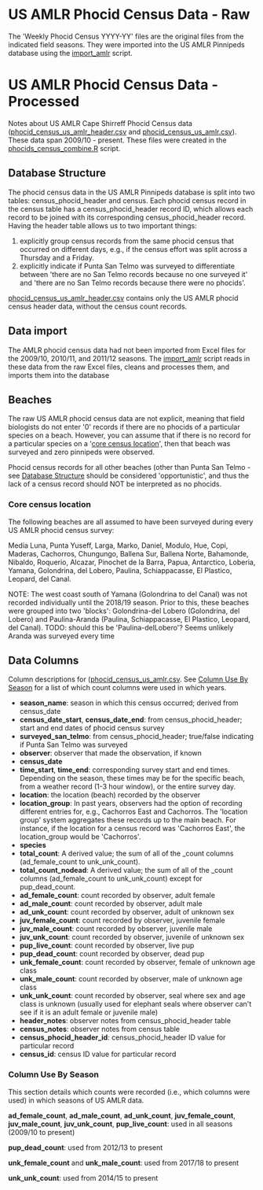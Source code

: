 # US AMLR Phocid Census Data - Raw

The 'Weekly Phocid Census YYYY-YY' files are the original files from the indicated field seasons. They were imported into the US AMLR Pinnipeds database using the [import_amlr](R/import_amlr.R) script.

# US AMLR Phocid Census Data - Processed

Notes about US AMLR Cape Shirreff Phocid Census data ([phocid_census_us_amlr_header.csv](data/amlr_data/phocid_census_us_amlr_header.csv) and [phocid_census_us_amlr.csv](data/amlr_data/phocid_census_us_amlr.csv)). These data span 2009/10 - present. These files were created in the [phocids_census_combine.R](R/phocids_census_combine.R) script.

## Database Structure

The phocid census data in the US AMLR Pinnipeds database is split into two tables: census_phocid_header and census. Each phocid census record in the census table has a census_phocid_header record ID, which allows each record to be joined with its corresponding census_phocid_header record. Having the header table allows us to two important things: 

1) explicitly group census records from the same phocid census that occurred on different days, e.g., if the census effort was split across a Thursday and a Friday. 
2) explicitly indicate if Punta San Telmo was surveyed to differentiate between 'there are no San Telmo records because no one surveyed it' and 'there are no San Telmo records because there were no phocids'.

[phocid_census_us_amlr_header.csv](data/amlr_data/phocids_cs_amlr_header.csv) contains only the US AMLR phocid census header data, without the census count records.

## Data import

The AMLR phocid census data had not been imported from Excel files for the 2009/10, 2010/11, and 2011/12 seasons. The [import_amlr](R/import_amlr.R) script reads in these data from the raw Excel files, cleans and processes them, and imports them into the database

## Beaches

The raw US AMLR phocid census data are not explicit, meaning that field biologists do not enter '0' records if there are no phocids of a particular species on a beach. However, you can assume that if there is no record for a particular species on a '[core census location](#core-census-location)', then that beach was surveyed and zero pinnipeds were observed.

Phocid census records for all other beaches (other than Punta San Telmo - see [Database Structure](#database-structure) should be considered 'opportunistic', and thus the lack of a census record should NOT be interpreted as no phocids.

### Core census location

The following beaches are all assumed to have been surveyed during every US AMLR phocid census survey:

Media Luna, Punta Yuseff, Larga, Marko, Daniel, Modulo, Hue, Copi, Maderas, Cachorros, Chungungo, Ballena Sur, Ballena Norte, Bahamonde, Nibaldo, Roquerio, Alcazar, Pinochet de la Barra, Papua, Antarctico, Loberia, Yamana, Golondrina, del Lobero, Paulina, Schiappacasse, El Plastico, Leopard, del Canal.

NOTE: The west coast south of Yamana (Golondrina to del Canal) was not recorded individually until the 2018/19 season. Prior to this, these beaches were grouped into two 'blocks': Golondrina-del Lobero (Golondrina, del Lobero) and Paulina-Aranda (Paulina, Schiappacasse, El Plastico, Leopard, del Canal).
TODO: should this be 'Paulina-delLobero'? Seems unlikely Aranda was surveyed every time

## Data Columns

Column descriptions for ([phocid_census_us_amlr.csv](data/amlr_data/phocids_cs_amlr.csv). See [Column Use By Season](#column-use-by-season) for a list of which count columns were used in which years.

* **season_name**: season in which this census occurred; derived from census_date
* **census_date_start**, **census_date_end**: from census_phocid_header; start and end dates of phocid census survey
* **surveyed_san_telmo**: from census_phocid_header; true/false indicating if Punta San Telmo was surveyed
* **observer**: observer that made the observation, if known
* **census_date**
* **time_start**, **time_end**: corresponding survey start and end times. Depending on the season, these times may be for the specific beach, from a weather record (1-3 hour window), or the entire survey day.
* **location**: the location (beach) recorded by the observer
* **location_group**: In past years, observers had the option of recording different entries for, e.g., Cachorros East and Cachorros. The 'location group' system aggregates these records up to the main beach. For instance, if the location for a census record was 'Cachorros East', the location_group would be 'Cachorros'.
* **species**
* **total_count**: A derived value; the sum of all of the _count columns (ad_female_count to unk_unk_count).
* **total_count_nodead**: A derived value; the sum of all of the _count columns (ad_female_count to unk_unk_count) except for pup_dead_count.
* **ad_female_count**: count recorded by observer, adult female
* **ad_male_count**: count recorded by observer, adult male
* **ad_unk_count**: count recorded by observer, adult of unknown sex
* **juv_female_count**: count recorded by observer, juvenile female
* **juv_male_count**: count recorded by observer, juvenile male
* **juv_unk_count**: count recorded by observer, juvenile of unknown sex
* **pup_live_count**: count recorded by observer, live pup
* **pup_dead_count**: count recorded by observer, dead pup
* **unk_female_count**: count recorded by observer, female of unknown age class
* **unk_male_count**: count recorded by observer, male of unknown age class
* **unk_unk_count**: count recorded by observer, seal where sex and age class is unknown (usually used for elephant seals where observer can't see if it is an adult female or juvenile male)
* **header_notes**: observer notes from census_phocid_header table
* **census_notes**: observer notes from census table
* **census_phocid_header_id**: census_phocid_header ID value for particular record
* **census_id**: census ID value for particular record

### Column Use By Season

This section details which counts were recorded (i.e., which columns were used) in which seasons of US AMLR data.

**ad_female_count**, **ad_male_count**, **ad_unk_count**, **juv_female_count**, **juv_male_count**, **juv_unk_count**, **pup_live_count**: used in all seasons (2009/10 to present)

**pup_dead_count**: used from 2012/13 to present

**unk_female_count** and **unk_male_count**: used from 2017/18 to present

**unk_unk_count**: used from 2014/15 to present
